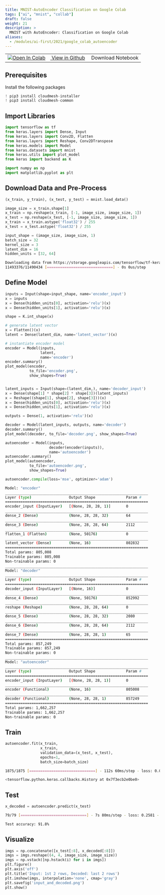 ```yaml
---
title: MNIST-AutoEncoder Classification on Google Colab
tags: ["ai", "mnist", "collab"]
draft: false
weight: 21
description: >
  MNIST with AutoEncoder: Classification on Google Colab
aliases:
  - /modules/ai-first/2021/google_colab_autoencoder
---
```



<div class="aside">
  <table style="width:100%">
  <tr>
    <td><a href="https://colab.research.google.com/github/cybertraining-dsc/cybertraining-dsc.github.io/blob/master/content/en/modules/notebooks/mnist_autoencoder.ipynb" target="_parent"><img src="https://colab.research.google.com/assets/colab-badge.svg" alt="Open In Colab"/></a></td>    
    <td><a href="https://github.com/cybertraining-dsc/cybertraining-dsc.github.io/blob/master/content/en/modules/notebooks/mnist_autoencoder.ipynb" target="_parent"><img src="https://www.tensorflow.org/images/GitHub-Mark-32px.png" alt=""/> View in Github</a></td>
    <td><a href="https://raw.githubusercontent.com/cybertraining-dsc/cybertraining-dsc.github.io/master/content/en/modules/notebooks/mnist_autoencoder.ipynb" download><img src="https://www.tensorflow.org/images/download_logo_32px.png" alt=""/></a> Download Notebook</td>    
  </tr>
</table>  
</div>


## Prerequisites

Install the following packages

```python
! pip3 install cloudmesh-installer
! pip3 install cloudmesh-common
```

## Import Libraries

```python
import tensorflow as tf
from keras.layers import Dense, Input
from keras.layers import Conv2D, Flatten
from keras.layers import Reshape, Conv2DTranspose
from keras.models import Model
from keras.datasets import mnist
from keras.utils import plot_model
from keras import backend as K

import numpy as np
import matplotlib.pyplot as plt
```

## Download Data and Pre-Process

```python
(x_train, y_train), (x_test, y_test) = mnist.load_data()

image_size = x_train.shape[1]
x_train = np.reshape(x_train, [-1, image_size, image_size, 1])
x_test = np.reshape(x_test, [-1, image_size, image_size, 1])
x_train = x_train.astype('float32') / 255
x_test = x_test.astype('float32') / 255

input_shape = (image_size, image_size, 1)
batch_size = 32
kernel_size = 3
latent_dim = 16
hidden_units = [32, 64]
```

```bash
Downloading data from https://storage.googleapis.com/tensorflow/tf-keras-datasets/mnist.npz
11493376/11490434 [==============================] - 0s 0us/step
```

## Define Model

```python
inputs = Input(shape=input_shape, name='encoder_input')
x = inputs
x = Dense(hidden_units[0], activation='relu')(x)
x = Dense(hidden_units[1], activation='relu')(x)

shape = K.int_shape(x)

# generate latent vector
x = Flatten()(x)
latent = Dense(latent_dim, name='latent_vector')(x)

# instantiate encoder model
encoder = Model(inputs,
                latent,
                name='encoder')
encoder.summary()
plot_model(encoder,
           to_file='encoder.png',
           show_shapes=True)


latent_inputs = Input(shape=(latent_dim,), name='decoder_input')
x = Dense(shape[1] * shape[2] * shape[3])(latent_inputs)
x = Reshape((shape[1], shape[2], shape[3]))(x)
x = Dense(hidden_units[0], activation='relu')(x)
x = Dense(hidden_units[1], activation='relu')(x)

outputs = Dense(1, activation='relu')(x)

decoder = Model(latent_inputs, outputs, name='decoder')
decoder.summary()
plot_model(decoder, to_file='decoder.png', show_shapes=True)

autoencoder = Model(inputs,
                    decoder(encoder(inputs)),
                    name='autoencoder')
autoencoder.summary()
plot_model(autoencoder,
           to_file='autoencoder.png',
           show_shapes=True)

autoencoder.compile(loss='mse', optimizer='adam')
```

```bash
Model: "encoder"
_________________________________________________________________
Layer (type)                 Output Shape              Param #   
=================================================================
encoder_input (InputLayer)   [(None, 28, 28, 1)]       0         
_________________________________________________________________
dense_2 (Dense)              (None, 28, 28, 32)        64        
_________________________________________________________________
dense_3 (Dense)              (None, 28, 28, 64)        2112      
_________________________________________________________________
flatten_1 (Flatten)          (None, 50176)             0         
_________________________________________________________________
latent_vector (Dense)        (None, 16)                802832    
=================================================================
Total params: 805,008
Trainable params: 805,008
Non-trainable params: 0
_________________________________________________________________
Model: "decoder"
_________________________________________________________________
Layer (type)                 Output Shape              Param #   
=================================================================
decoder_input (InputLayer)   [(None, 16)]              0         
_________________________________________________________________
dense_4 (Dense)              (None, 50176)             852992    
_________________________________________________________________
reshape (Reshape)            (None, 28, 28, 64)        0         
_________________________________________________________________
dense_5 (Dense)              (None, 28, 28, 32)        2080      
_________________________________________________________________
dense_6 (Dense)              (None, 28, 28, 64)        2112      
_________________________________________________________________
dense_7 (Dense)              (None, 28, 28, 1)         65        
=================================================================
Total params: 857,249
Trainable params: 857,249
Non-trainable params: 0
_________________________________________________________________
Model: "autoencoder"
_________________________________________________________________
Layer (type)                 Output Shape              Param #   
=================================================================
encoder_input (InputLayer)   [(None, 28, 28, 1)]       0         
_________________________________________________________________
encoder (Functional)         (None, 16)                805008    
_________________________________________________________________
decoder (Functional)         (None, 28, 28, 1)         857249    
=================================================================
Total params: 1,662,257
Trainable params: 1,662,257
Non-trainable params: 0
```

## Train

```python
autoencoder.fit(x_train,
                x_train,
                validation_data=(x_test, x_test),
                epochs=1,
                batch_size=batch_size)
```

```bash
1875/1875 [==============================] - 112s 60ms/step - loss: 0.0268 - val_loss: 0.0131

<tensorflow.python.keras.callbacks.History at 0x7f3ecb2e0be0>
```

## Test

```python
x_decoded = autoencoder.predict(x_test)
```

```bash
79/79 [==============================] - 7s 80ms/step - loss: 0.2581 - accuracy: 0.9181

Test accuracy: 91.8%
```

## Visualize

```python
imgs = np.concatenate([x_test[:8], x_decoded[:8]])
imgs = imgs.reshape((4, 4, image_size, image_size))
imgs = np.vstack([np.hstack(i) for i in imgs])
plt.figure()
plt.axis('off')
plt.title('Input: 1st 2 rows, Decoded: last 2 rows')
plt.imshow(imgs, interpolation='none', cmap='gray')
plt.savefig('input_and_decoded.png')
plt.show()
```


